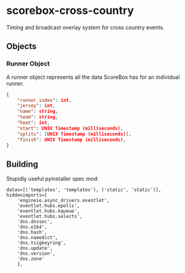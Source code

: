 # scorebox-cross-country
Timing and broadcast overlay system for cross country events.

## Objects

### Runner Object
A runner object represents all the data ScoreBox has for an individual runner.
```json
{
    "runner_index": int,
    "jersey": int,
    "name": string,
    "team": string,
    "heat": int,
    "start": UNIX Timestamp (milliseconds),
    "splits": [UNIX Timestamp (milliseconds)],
    "finish": UNIX Timestamp (milliseconds),
}
```

## Building
Stupidly useful pyinstaller spec mod:
```
datas=[('templates', 'templates'), ('static', 'static')],
hiddenimports=[
    'engineio.async_drivers.eventlet',
    'eventlet.hubs.epolls',
    'eventlet.hubs.kqueue',
    'eventlet.hubs.selects',
    'dns.dnssec',
    'dns.e164',
    'dns.hash',
    'dns.namedict',
    'dns.tsigkeyring',
    'dns.update',
    'dns.version',
    'dns.zone'
    ],
```
